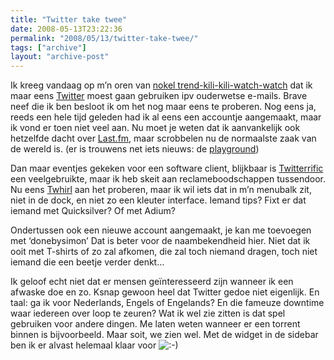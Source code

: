```yaml
---
title: "Twitter take twee"
date: 2008-05-13T23:22:36
permalink: "2008/05/13/twitter-take-twee/"
tags: ["archive"]
layout: "archive-post"
---
```

Ik kreeg vandaag op m’n oren van [nokel trend-kili-kili-watch-watch](http://nadekomma.wordpress.com/ "http://nadekomma.wordpress.com/") dat ik maar eens [Twitter](http://twitter.com/ "http://twitter.com/") moest gaan gebruiken ipv ouderwetse e-mails. Brave neef die ik ben besloot ik om het nog maar eens te proberen. Nog eens ja, reeds een hele tijd geleden had ik al eens een accountje aangemaakt, maar ik vond er toen niet veel aan. Nu moet je weten dat ik aanvankelijk ook hetzelfde dacht over [Last.fm](http://last.fm/ "Last.fm"), maar scrobbelen nu de normaalste zaak van de wereld is. (er is trouwens net iets nieuws: de [playground](http://playground.last.fm/ "http://playground.last.fm/"))

Dan maar eventjes gekeken voor een software client, blijkbaar is [Twitterrific](http://iconfactory.com/software/twitterrific "http://iconfactory.com/software/twitterrific") een veelgebruikte, maar ik heb skeit aan reclameboodschappen tussendoor. Nu eens [Twhirl](http://www.twhirl.org/ "http://www.twhirl.org/") aan het proberen, maar ik wil iets dat in m’n menubalk zit, niet in de dock, en niet zo een kleuter interface. Iemand tips? Fixt er dat iemand met Quicksilver? Of met Adium?

Ondertussen ook een nieuwe account aangemaakt, je kan me toevoegen met ‘donebysimon’ Dat is beter voor de naambekendheid hier. Niet dat ik ooit met T-shirts of zo zal afkomen, die zal toch niemand dragen, toch niet iemand die een beetje verder denkt…

Ik geloof echt niet dat er mensen geïnteresseerd zijn wanneer ik een afwaske doe en zo. Ksnap gewoon heel dat Twitter gedoe niet eigenlijk. En taal: ga ik voor Nederlands, Engels of Engelands? En die fameuze downtime waar iedereen over loop te zeuren? Wat ik wel zie zitten is dat spel gebruiken voor andere dingen. Me laten weten wanneer er een torrent binnen is bijvoorbeeld. Maar soit, we zien wel. Met de widget in de sidebar ben ik er alvast helemaal klaar voor ![:-)](http://www.donebysimon.be/blog/wp-includes/images/smilies/icon_smile.gif)
